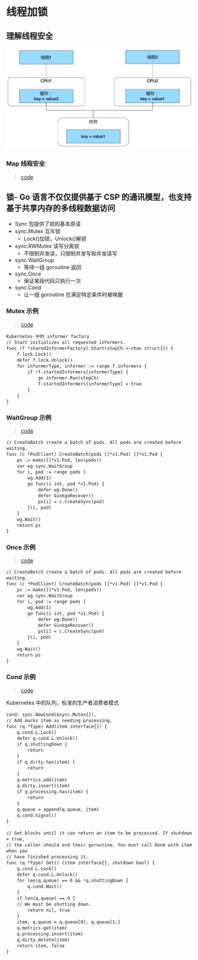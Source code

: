 # 线程加锁
## 理解线程安全
![理解线程安全](%E7%90%86%E8%A7%A3%E7%BA%BF%E7%A8%8B%E5%AE%89%E5%85%A8.png)
### Map 线程安全
> [code](https://github.com/mkbooks-codes/k8s-mengfanjie/blob/main/01golang/01examples/02module/01syncmap/main.go)

## 锁- Go 语言不仅仅提供基于 CSP 的通讯模型，也支持基于共享内存的多线程数据访问
- Sync 包提供了锁的基本原语
- sync.Mutex 互斥锁
    - Lock()加锁，Unlock()解锁
- sync.RWMutex 读写分离锁
    - 不限制并发读，只限制并发写和并发读写
- sync.WaitGroup
    - 等待一组 goroutine 返回
- sync.Once
    - 保证某段代码只执行一次
- sync.Cond
    - 让一组 goroutine 在满足特定条件时被唤醒
### Mutex 示例
> [code](https://github.com/mkbooks-codes/k8s-mengfanjie/blob/main/01golang/01examples/02module/02mutex/main.go)

```
Kubernetes 中的 informer factory
// Start initializes all requested informers.
func (f *sharedInformerFactory) Start(stopCh <-chan struct{}) {
    f.lock.Lock()
    defer f.lock.Unlock()
    for informerType, informer := range f.informers {
        if !f.startedInformers[informerType] {
            go informer.Run(stopCh)
            f.startedInformers[informerType] = true
        } 
    } 
}
```
### WaitGroup 示例
> [code](https://github.com/mkbooks-codes/k8s-mengfanjie/blob/main/01golang/01examples/02module/03waitgroup/main.go)

```
// CreateBatch create a batch of pods. All pods are created before 
waiting.
func (c *PodClient) CreateBatch(pods []*v1.Pod) []*v1.Pod {
    ps := make([]*v1.Pod, len(pods))
    var wg sync.WaitGroup
    for i, pod := range pods {
        wg.Add(1)
        go func(i int, pod *v1.Pod) {
            defer wg.Done()
            defer GinkgoRecover()
            ps[i] = c.CreateSync(pod)
        }(i, pod)
    }
    wg.Wait()
    return ps
}
```
### Once 示例
> [code](https://github.com/mkbooks-codes/k8s-mengfanjie/blob/main/01golang/01examples/02module/04once/main.go)

```
// CreateBatch create a batch of pods. All pods are created before 
waiting.
func (c *PodClient) CreateBatch(pods []*v1.Pod) []*v1.Pod {
    ps := make([]*v1.Pod, len(pods))
    var wg sync.WaitGroup
    for i, pod := range pods {
        wg.Add(1)
        go func(i int, pod *v1.Pod) {
            defer wg.Done()
            defer GinkgoRecover()
            ps[i] = c.CreateSync(pod)
        }(i, pod)
    }
    wg.Wait()
    return ps
}
```
### Cond 示例
> [code](https://github.com/mkbooks-codes/k8s-mengfanjie/blob/main/01golang/01examples/02module/05condition/main.go)

Kubernetes 中的队列，标准的生产者消费者模式
```
cond: sync.NewCond(&sync.Mutex{}),
// Add marks item as needing processing.
func (q *Type) Add(item interface{}) {
    q.cond.L.Lock()
    defer q.cond.L.Unlock()
    if q.shuttingDown {
        return
    }
    if q.dirty.has(item) {
        return
    }
    q.metrics.add(item)
    q.dirty.insert(item)
    if q.processing.has(item) {
        return
    }
    q.queue = append(q.queue, item)
    q.cond.Signal()
}

// Get blocks until it can return an item to be processed. If shutdown = true,
// the caller should end their goroutine. You must call Done with item when you
// have finished processing it.
func (q *Type) Get() (item interface{}, shutdown bool) {
    q.cond.L.Lock()
    defer q.cond.L.Unlock()
    for len(q.queue) == 0 && !q.shuttingDown {
        q.cond.Wait()
    }
    if len(q.queue) == 0 {
    // We must be shutting down.
        return nil, true
    }
    item, q.queue = q.queue[0], q.queue[1:]
    q.metrics.get(item)
    q.processing.insert(item)
    q.dirty.delete(item)
    return item, false
}
```